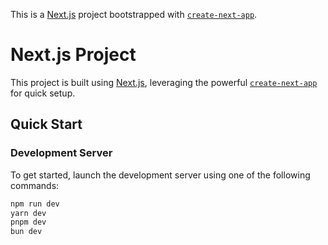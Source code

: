 This is a [Next.js](https://nextjs.org/) project bootstrapped with [`create-next-app`](https://github.com/vercel/next.js/tree/canary/packages/create-next-app).

# Next.js Project

This project is built using [Next.js](https://nextjs.org/), leveraging the powerful [`create-next-app`](https://github.com/vercel/next.js/tree/canary/packages/create-next-app) for quick setup.

## Quick Start

### Development Server

To get started, launch the development server using one of the following commands:

```bash
npm run dev
yarn dev
pnpm dev
bun dev
